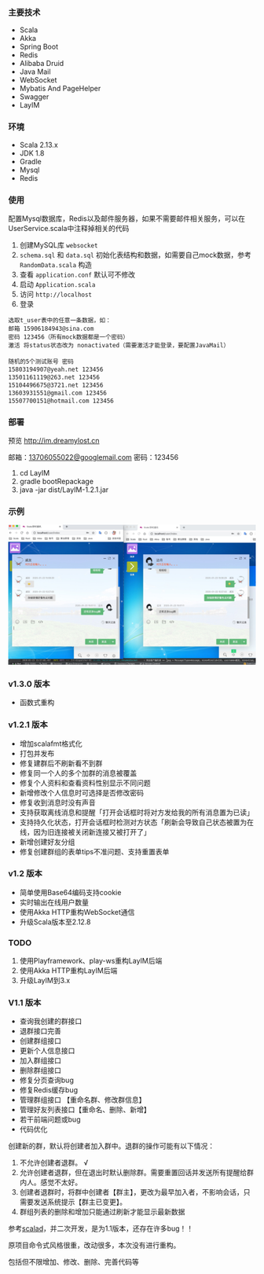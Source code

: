 ### 主要技术 

* Scala
* Akka
* Spring Boot
* Redis
* Alibaba Druid
* Java Mail
* WebSocket
* Mybatis And PageHelper
* Swagger
* LayIM

### 环境 

* Scala 2.13.x
* JDK 1.8
* Gradle
* Mysql
* Redis 

### 使用 

配置Mysql数据库，Redis以及邮件服务器，如果不需要邮件相关服务，可以在UserService.scala中注释掉相关的代码

1. 创建MySQL库 `websocket`
2. `schema.sql` 和 `data.sql` 初始化表结构和数据，如需要自己mock数据，参考 `RandomData.scala` 构造
3. 查看 `application.conf` 默认可不修改
4. 启动 `Application.scala`
5. 访问 `http://localhost`
6. 登录 
```
选取t_user表中的任意一条数据，如：
邮箱 15906184943@sina.com
密码 123456（所有mock数据都是一个密码）
激活 将status状态改为 nonactivated（需要激活才能登录，要配置JavaMail）

随机的5个测试账号 密码
15803194907@yeah.net 123456
13501161119@263.net 123456
15104496675@3721.net 123456
13603931551@gmail.com 123456
15507700151@hotmail.com 123456
```

### 部署

预览 http://im.dreamylost.cn

邮箱：13706055022@googlemail.com
密码：123456

1. cd LayIM
2. gradle bootRepackage
3. java -jar dist/LayIM-1.2.1.jar

### 示例

![基于Akka HTTP的LayIM](https://github.com/jxnu-liguobin/LayIM/blob/v1.2/src/main/resources/layim.png)

### v1.3.0 版本

* 函数式重构

### v1.2.1 版本

* 增加scalafmt格式化
* 打包并发布
* 修复建群后不刷新看不到群
* 修复同一个人的多个加群的消息被覆盖
* 修复个人资料和查看资料性别显示不同问题
* 新增修改个人信息时可选择是否修改密码
* 修复收到消息时没有声音
* 支持获取离线消息和提醒「打开会话框时将对方发给我的所有消息置为已读」
* 支持持久化状态，打开会话框时检测对方状态「刷新会导致自己状态被置为在线，因为旧连接被关闭新连接又被打开了」
* 新增创建好友分组
* 修复创建群组的表单tips不准问题、支持重置表单

### v1.2 版本

* 简单使用Base64编码支持cookie
* 实时输出在线用户数量
* 使用Akka HTTP重构WebSocket通信
* 升级Scala版本至2.12.8


### TODO

1. 使用Playframework、play-ws重构LayIM后端
2. 使用Akka HTTP重构LayIM后端
3. 升级LayIM到3.x

### V1.1 版本

* 查询我创建的群接口 
* 退群接口完善 
* 创建群组接口 
* 更新个人信息接口 
* 加入群组接口 
* 删除群组接口 
* 修复分页查询bug 
* 修复Redis缓存bug 
* 管理群组接口 【重命名群、修改群信息】 
* 管理好友列表接口【重命名、删除、新增】
* 若干前端问题或bug
* 代码优化

创建新的群，默认将创建者加入群中。退群的操作可能有以下情况：

1. 不允许创建者退群。  √
2. 允许创建者退群，但在退出时默认删除群。需要重置回话并发送所有提醒给群内人。感觉不太好。
3. 创建者退群时，将群中创建者【群主】，更改为最早加入者，不影响会话，只需要发送系统提示【群主已变更】。
4. 群组列表的删除和增加只能通过刷新才能显示最新数据

参考[scalad](https://github.com/scalad/LayIM)，并二次开发，是为1.1版本，还存在许多bug！！

原项目命令式风格很重，改动很多，本次没有进行重构。

包括但不限增加、修改、删除、完善代码等